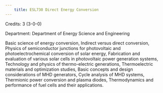 ```yaml
---
    title: ESL730 Direct Energy Conversion
---
```

Credits: 3 (3-0-0)

Department: Department of Energy Science and Engineering

Basic science of energy conversion, Indirect versus direct conversion, Physics of semiconductor junctions for photovoltaic and photoelectrochemical conversion of solar energy, Fabrication and evaluation of various solar cells in photovoltaic power generation systems, Technology and physics of thermo-electric generations, Thermoelectric materials and optimization studies, Basic concepts and design considerations of MHD generators, Cycle analysis of MHD systems, Thermionic power conversion and plasma diodes, Thermodynamics and performance of fuel cells and their applications.